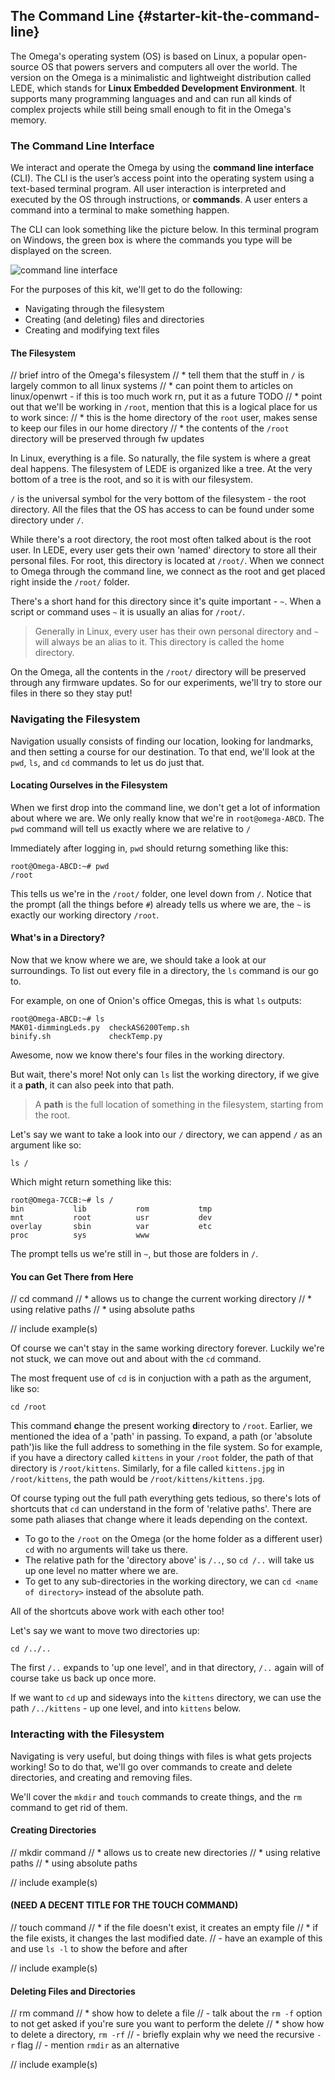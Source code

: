 <!-- // NOTE: when describing the commands, we can lift from our existing article: https://docs.onion.io/omega2-docs/exploring-the-file-system.html
//	let's just make this more concise! -->
## The Command Line {#starter-kit-the-command-line}

<!-- // intro:
// * describe how the Omega's OS is linux, but a minimalistic version, the way we interface with the Omega is through the command line interface (looking for a super compact version of our linux intro series, but to servo as an intro to this article, https://docs.onion.io/omega2-docs/linux-for-omega-beginners.html ) -->

The Omega's operating system (OS) is based on Linux, a popular open-source OS that powers servers and computers all over the world. The version on the Omega is a minimalistic and lightweight distribution called LEDE, which stands for **Linux Embedded Development Environment**. It supports many programming languages and and can run all kinds of complex projects while still being small enough to fit in the Omega's memory.

### The Command Line Interface

<!-- // * a brief description of what the command line interface is and how we can use it to change any part of the Omega's OS.
// * for the purposes of the kit we'll be just doing the following:
//		- navigating through the filesystem
//		- creating (and potentially deleting) files and directories
//		- creating and modifying text files

// can use https://docs.onion.io/omega2-docs/the-command-line-interface.html as a reference, but  don't talk about the login, date, and echo commands like the article -->

We interact and operate the Omega by using the **command line interface** (CLI). The CLI is the user’s access point into the operating system using a text-based terminal program. All user interaction is interpreted and executed by the OS through instructions, or **commands**. A user enters a command into a terminal to make something happen.

The CLI can look something like the picture below. In this terminal program on Windows, the green box is where the commands you type will be displayed on the screen.

![command line interface](http://i.imgur.com/hxuce5c.png)

<!-- TODO: let's not link to external pics, use an Omega terminal pic, -->

For the purposes of this kit, we'll get to do the following:

* Navigating through the filesystem
* Creating (and deleting) files and directories
* Creating and modifying text files

#### The Filesystem

// brief intro of the Omega's filesystem
//	* tell them that the stuff in `/` is largely common to all linux systems
//		* can point them to articles on linux/openwrt - if this is too much work rn, put it as a future TODO
//	* point out that we'll be working in `/root`, mention that this is a logical place for us to work since:
//		* this is the home directory of the `root` user, makes sense to keep our files in our home directory
//		* the contents of the `/root` directory will be preserved through fw updates

In Linux, everything is a file. So naturally, the file system is where a great deal happens. The filesystem of LEDE is organized like a tree. At the very bottom of a tree is the root, and so it is with our filesystem.

`/` is the universal symbol for the very bottom of the filesystem - the root directory. All the files that the OS has access to can be found under some directory under `/`.

While there's a root directory, the root most often talked about is the root user. In LEDE, every user gets their own 'named' directory to store all their personal files. For root, this directory is located at `/root/`. When we connect to Omega through the command line, we connect as the root and get placed right inside the `/root/` folder.

There's a short hand for this directory since it's quite important - `~`. When a script or command uses `~` it is usually an alias for `/root/`.

> Generally in Linux, every user has their own personal directory and `~` will always be an alias to it. This directory is called the home directory.

On the Omega, all the contents in the `/root/` directory will be preserved through any firmware updates. So for our experiments, we'll try to store our files in there so they stay put!


<!-- ### Commands We'll Cover -->

<!-- // create a table of the commands we'll be covering here, should have the command name and what the command allows us to accomplish -->

<!-- // NOTE: if this is far too time consuming, add it as a future TODO -->

### Navigating the Filesystem

<!-- // brief intro to the commands we're going to cover in this section, like: 'We'll learn how to change directories with the `cd` command, see what's in directories with `ls`' somethhing like that -->

Navigation usually consists of finding our location, looking for landmarks, and then setting a course for our destination. To that end, we'll look at the `pwd`, `ls`, and `cd` commands to let us do just that.

#### Locating Ourselves in the Filesystem

<!--
// pwd command
//	* tells us the full path of the Present Working directory
//	* useful to know where we are so we know where we can go

// include example(s)
-->


When we first drop into the command line, we don't get a lot of information about where we are. We only really know that we're in `root@omega-ABCD`. The `pwd` command will tell us exactly where we are relative to `/`

Immediately after logging in, `pwd` should returng something like this:

``` shell
root@Omega-ABCD:~# pwd
/root
```

This tells us we're in the `/root/` folder, one level down from `/`. Notice that the prompt (all the things before `#`) already tells us where we are, the `~` is exactly our working directory `/root`.

#### What's in a Directory?

<!--
// ls command
//	* talk about the basic `ls`, how it lists the contents of the current directory
//	* talk about how it can be used to list the contents of other directories
//		* using relative paths
//		* using absolute paths
//	* command options:
//		* ls -1, shows one line per item in directory
//		* ls -l, gives it in a list format, (very) briefly cover the columns
-->

Now that we know where we are, we should take a look at our surroundings. To list out every file in a directory, the `ls` command is our go to.

For example, on one of Onion's office Omegas, this is what `ls` outputs:

``` shell
root@Omega-ABCD:~# ls
MAK01-dimmingLeds.py  checkAS6200Temp.sh
binify.sh             checkTemp.py
```

Awesome, now we know there's four files in the working directory.

But wait, there's more! Not only can `ls` list the working directory, if we give it a **path**, it can also peek into that path.

> A **path** is the full location of something in the filesystem, starting from the root.

Let's say we want to take a look into our `/` directory, we can append `/` as an argument like so:

``` shell
ls /
```

Which might return something like this:

``` shell
root@Omega-7CCB:~# ls /
bin           lib           rom           tmp
mnt           root          usr           dev
overlay       sbin          var           etc
proc          sys           www
```

The prompt tells us we're still in `~`, but those are folders in `/`.

<!-- TODO: add `ls -l` since it's hella useful -->

#### You can Get There from Here

// cd command
//	* allows us to change the current working directory
//		* using relative paths
//		* using absolute paths

// include example(s)

Of course we can't stay in the same working directory forever. Luckily we're not stuck, we can move out and about with the `cd` command.

The most frequent use of `cd` is in conjuction with a path as the argument, like so:

``` shell
cd /root
```

This command **c**hange the present working **d**irectory to `/root`. Earlier, we mentioned the idea of a 'path' in passing. To expand, a path (or 'absolute path')is like the full address to something in the file system. So for example, if you have a directory called `kittens` in your `/root` folder, the path of that directory is `/root/kittens`. Similarly, for a file called `kittens.jpg` in `/root/kittens`, the path would be `/root/kittens/kittens.jpg`.

Of course typing out the full path everything gets tedious, so there's lots of shortcuts that `cd` can understand in the form of 'relative paths'. There are some path aliases that change where it leads depending on the context.

* To go to the `/root` on the Omega (or the home folder as a different user) `cd` with no arguments will take us there.
* The relative path for the 'directory above' is `/..`, so `cd /..` will take us up one level no matter where we are.
* To get to any sub-directories in the working directory, we can `cd <name of directory>` instead of the absolute path.

All of the shortcuts above work with each other too!

Let's say we want to move two directories up:

``` shell
cd /../..
```

The first `/..` expands to 'up one level', and in that directory, `/..` again will of course take us back up once more.

If we want to `cd` up and sideways into the `kittens` directory, we can use the path `/../kittens` - up one level, and into `kittens` below.



### Interacting with the Filesystem

<!-- // brief intro to the commands we're going to cover in this section, like: 'We'll learn how to change directories with the `cd` command, see what's in directories with `ls`' somethhing like that -->

Navigating is very useful, but doing things with files is what gets projects working! So to do that, we'll go over commands to create and delete directories, and creating and removing files.

We'll cover the `mkdir` and `touch` commands to create things, and the `rm` command to get rid of them.

#### Creating Directories

// mkdir command
// * allows us to create new directories
//		* using relative paths
//		* using absolute paths

// include example(s)

#### (NEED A DECENT TITLE FOR THE TOUCH COMMAND)

// touch command
//	* if the file doesn't exist, it creates an empty file
//	* if the file exists, it changes the last modified date.
//		- have an example of this and use `ls -l` to show the before and after

// include example(s)

#### Deleting Files and Directories

// rm command
// 	* show how to delete a file
//		- talk about the `rm -f` option to not get asked if you're sure you want to perform the delete
// 	* show how to delete a directory, `rm -rf`
//		- briefly explain why we need the recursive `-r` flag
//		- mention `rmdir` as an alternative

// include example(s)
